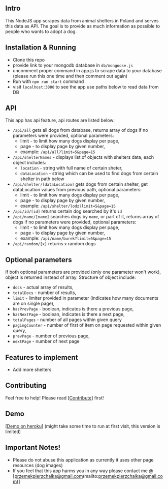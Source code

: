 ## Intro

This NodeJS app scrapes data from animal shelters in Poland and serves this data as API. The goal is to provide as much information as possible to people who wants to adopt a dog.

## Installation & Running

- Clone this repo
- provide link to your mongodb database in `db/mongoose.js`
- uncomment proper command in app.js to scrape data to your database (please run this one time and then comment out again)
- Run with `npm run start` command
- visit `localhost:3000` to see the app use paths below to read data from DB

## API

This app has api feature, api routes are listed below:

- `/api/all` gets all dogs from database, returns array of dogs if no parameters were provided, optional parameters:
  - limit - to limit how many dogs display per page,
  - page - to display page by given number,
  - example: `/api/all?limit=5&page=15`
- `/api/shelterNames` - displays list of objects with shelters data, each object includes:
  - `location` - string with full name of certain sheter,
  - `dataLocation` - string which can be used to find dogs from certain shelter in path below 
- `/api/shelter/[dataLocation]` gets dogs from certain shelter, get dataLocation values from previous path, optional parameters:
  - limit - to limit how many dogs display per page,
  - page - to display page by given number,
  - example: `/api/shelter/lodz?limit=5&page=15`
- `/api/id/[id]` returns certain dog searched by it's `id`
- `/api/name/[name]` searches dogs by `name`, or part of it, returns array of dogs if no parameters were provided, optional parameters:
  - limit - to limit how many dogs display per page,
  - page - to display page by given number,
  - example: `/api/name/burek?limit=5&page=15`
- `/api/random/[x]` returns `x` random dogs

## Optional parameters

If both optional parameters are provided (only one parameter won't work), object is returned instead of array. Structure of object include:
- `docs` - actual array of results,
- `totalDocs` - number of results,
- `limit` - limiter provided in parameter (indicates how many documents are on single page),
- `hasPrevPage` - boolean, indicates is there a previous page,
- `hasNextPage` - boolean, indicates is there a next page,
- `totalPages` - number of all pages within given query
- `pagingCounter` - number of first of item on page requested within given query,
- `prevPage` - number of previous page,
- `nextPage` - number of next page

## Features to implement

- Add more shelters

## Contributing

Feel free to help!
Please read [[Contribute](CONTRIBUTING.md)] first!

## Demo

[[Demo on heroku](http://dogs4dopt.herokuapp.com)] (might take some time to run at first visit, this version is limited)

## Important Notes!
- Please do not abuse this application as currently it uses other page resources (dog images)
- If you feel that this app harms you in any way please contact me @ [przemekpierzchalka@gmail.com(mailto:przemekpierzchalka@gmail.com)]

